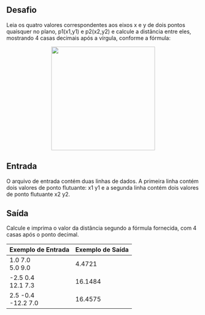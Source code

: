 ## Desafio

Leia os quatro valores correspondentes aos eixos x e y de dois pontos quaisquer no plano, p1(x1,y1) e p2(x2,y2) e calcule a distância entre eles, mostrando 4 casas decimais após a vírgula, conforme a fórmula:

<p align="center">
	<img src="../../../../assets/DistanciaDoisPontos.png" width="270" height="270">
</p>

## Entrada

O arquivo de entrada contém duas linhas de dados. A primeira linha contém dois valores de ponto flutuante: x1 y1 e a segunda linha contém dois valores de ponto flutuante x2 y2.

## Saída

Calcule e imprima o valor da distância segundo a fórmula fornecida, com 4 casas após o ponto decimal.

| Exemplo de Entrada | Exemplo de Saída|
| ---|--- |
| 1.0 7.0<br />5.0 9.0 | 4.4721 |
| -2.5 0.4<br />12.1 7.3 | 16.1484 |
| 2.5 -0.4<br />-12.2 7.0 | 16.4575 |
